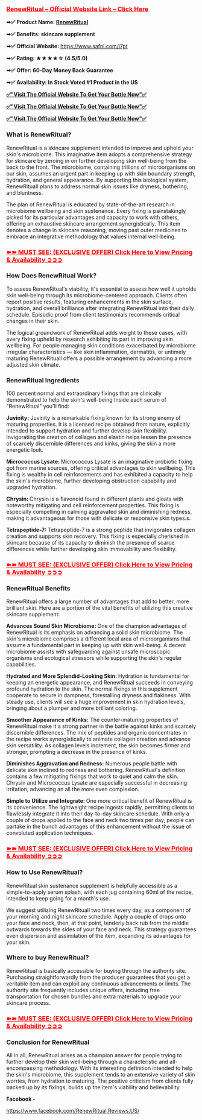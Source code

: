 <h3><span style="color: #ff0000;"><strong><a style="color: #ff0000;" href="https://www.safnl.com/i7pt">RenewRitual&nbsp;&ndash; Official Website Link &ndash; Click Here</a></strong></span></h3>
<p><strong>➥✅ Product Name:&nbsp;</strong><strong><a href="https://www.safnl.com/i7pt">RenewRitual</a></strong></p>
<p><strong>➥✅ Benefits:&nbsp;skincare supplement</strong></p>
<p><strong>➥✅ Official Website:&nbsp;</strong><a class="in-cell-link" href="https://www.safnl.com/i7pt" target="_blank">https://www.safnl.com/i7pt</a></p>
<p><strong>➥✅ Rating: ★★★★☆ (4.5/5.0)</strong></p>
<p><strong>➥✅ Offer: 60-Day Money Back Guarantee</strong></p>
<p><strong>➥✅ Availability: In Stock Voted #1 Product in the US</strong></p>
<p><strong><a href="https://www.safnl.com/i7pt">✅"Visit The Official Website To Get Your Bottle Now"✅</a></strong></p>
<p><strong><a href="https://www.safnl.com/i7pt">✅"Visit The Official Website To Get Your Bottle Now"✅</a></strong></p>
<p><strong><a href="https://www.safnl.com/i7pt">✅"Visit The Official Website To Get Your Bottle Now"✅</a></strong></p>
<h3><strong>What is RenewRitual?</strong></h3>
<p>RenewRitual is a skincare supplement intended to improve and uphold your skin's microbiome. This imaginative item adopts a comprehensive strategy for skincare by zeroing in on further developing skin well-being from the back to the front. The microbiome, containing trillions of microorganisms on our skin, assumes an urgent part in keeping up with skin boundary strength, hydration, and general appearance. By supporting this biological system, RenewRituall plans to address normal skin issues like dryness, bothering, and bluntness.</p>
<p>The plan of RenewRitual is educated by state-of-the-art research in microbiome wellbeing and skin sustenance. Every fixing is painstakingly picked for its particular advantages and capacity to work with others, offering an exhaustive skincare arrangement synergistically. This item denotes a change in skincare reasoning, moving past outer medicines to embrace an integrative methodology that values internal well-being.</p>
<h3><span style="color: #ff0000;"><a style="color: #ff0000;" href="https://www.safnl.com/i7pt"><strong>➽➽ MUST SEE: (EXCLUSIVE OFFER) Click Here to View Pricing &amp; Availability ➲➲➲</strong></a></span></h3>
<h3><strong>How Does&nbsp;<span data-sheets-root="1">RenewRitual</span>&nbsp;Work?</strong></h3>
<p>To assess RenewRitual's viability, it's essential to assess how well it upholds skin well-being through its microbiome-centered approach. Clients often report positive results, featuring enhancements in the skin surface, hydration, and overall brilliance after integrating RenewRitual into their daily schedule. Episodic proof from client testimonials recommends critical changes in their skin.</p>
<p>The logical groundwork of RenewRitual adds weight to these cases, with every fixing upheld by research exhibiting its part in improving skin wellbeing. For people managing skin conditions exacerbated by microbiome irregular characteristics &mdash; like skin inflammation, dermatitis, or untimely maturing RenewRituall offers a possible arrangement by advancing a more adjusted skin climate.</p>
<h3><strong><span data-sheets-root="1">RenewRitual</span></strong><strong>&nbsp;Ingredients</strong></h3>
<p>100 percent normal and extraordinary fixings that are clinically demonstrated to help the skin's well-being Inside each serum of "RenewRitual" you'll find:</p>
<p><strong>Juvinity:</strong>&nbsp;Juvinity is a remarkable fixing known for its strong enemy of maturing properties. It is a licensed recipe obtained from nature, explicitly intended to support hydration and further develop skin flexibility. Invigorating the creation of collagen and elastin helps lessen the presence of scarcely discernible differences and kinks, giving the skin a more energetic look.</p>
<p><strong>Micrococcus Lysate:&nbsp;</strong>Micrococcus Lysate is an imaginative probiotic fixing got from marine sources, offering critical advantages to skin wellbeing. This fixing is wealthy in cell reinforcements and has exhibited a capacity to help the skin's microbiome, further developing obstruction capability and upgraded hydration.&nbsp;</p>
<p><strong>Chrysin:&nbsp;</strong>Chrysin is a flavonoid found in different plants and gloats with noteworthy mitigating and cell reinforcement properties. This fixing is especially compelling in calming aggravated skin and diminishing redness, making it advantageous for those with delicate or responsive skin types.s.</p>
<p><strong>Tetrapeptide-7:</strong>&nbsp;Tetrapeptide-7 is a strong peptide that invigorates collagen creation and supports skin recovery. This fixing is especially cherished in skincare because of its capacity to diminish the presence of scarce differences while further developing skin immovability and flexibility.&nbsp;</p>
<h3><span style="color: #ff0000;"><a style="color: #ff0000;" href="https://www.safnl.com/i7pt"><strong>➽➽ MUST SEE: (EXCLUSIVE OFFER) Click Here to View Pricing &amp; Availability ➲➲➲</strong></a></span></h3>
<h3><strong>RenewRitual Benefits</strong></h3>
<p>RenewRitual offers a large number of advantages that add to better, more brilliant skin. Here are a portion of the vital benefits of utilizing this creative skincare supplement:</p>
<p><strong>Advances Sound Skin Microbiome:&nbsp;</strong>One of the champion advantages of RenewRitual is its emphasis on advancing a solid skin microbiome. The skin's microbiome comprises a different local area of microorganisms that assume a fundamental part in keeping up with skin well-being. A decent microbiome assists with safeguarding against unsafe microscopic organisms and ecological stressors while supporting the skin's regular capabilities.</p>
<p><strong>Hydrated and More Splendid-Looking Skin:&nbsp;</strong>Hydration is fundamental for keeping an energetic appearance, and RenewRitual succeeds in conveying profound hydration to the skin. The normal fixings in this supplement cooperate to secure in dampness, forestalling dryness and flakiness. With steady use, clients will see a huge improvement in skin hydration levels, bringing about a plumper and more brilliant coloring.</p>
<p><strong>Smoother Appearance of Kinks:</strong>&nbsp;The counter-maturing properties of RenewRitual make it a strong partner in the battle against kinks and scarcely discernible differences. The mix of peptides and organic concentrates in the recipe works synergistically to animate collagen creation and advance skin versatility. As collagen levels increment, the skin becomes firmer and stronger, prompting a decrease in the presence of kinks.</p>
<p><strong>Diminishes Aggravation and Redness:</strong>&nbsp;Numerous people battle with delicate skin inclined to redness and bothering. RenewRitual's definition contains a few mitigating fixings that work to quiet and calm the skin. Chrysin and Micrococcus Lysate are especially successful in decreasing irritation, advancing an all the more even complexion.</p>
<p><strong>Simple to Utilize and Integrate:&nbsp;</strong>One more critical benefit of RenewRitual is its convenience. The lightweight recipe ingests rapidly, permitting clients to flawlessly integrate it into their day-to-day skincare schedule. With only a couple of drops applied to the face and neck two times per day, people can partake in the bunch advantages of this enhancement without the issue of convoluted application techniques.</p>
<h3><span style="color: #ff0000;"><a style="color: #ff0000;" href="https://www.safnl.com/i7pt"><strong>➽➽ MUST SEE: (EXCLUSIVE OFFER) Click Here to View Pricing &amp; Availability ➲➲➲</strong></a></span></h3>
<h3><strong>How to Use RenewRitual?</strong></h3>
<p><span data-sheets-root="1">RenewRitual<strong>&nbsp;</strong></span>skin sustenance supplement is helpfully accessible as a simple-to-apply serum splash, with each jug containing 60ml of the recipe, intended to keep going for a month's use.</p>
<p>We suggest utilizing RenewRituall two times every day, as a component of your morning and night skincare schedule. Apply a couple of drops onto your face and neck, then, at that point, tenderly back rub from the middle outwards towards the sides of your face and neck. This strategy guarantees even dispersion and assimilation of the item, expanding its advantages for your skin.</p>
<h3><strong>Where to buy RenewRitual?</strong></h3>
<p>RenewRitual is basically accessible for buying through the authority site. Purchasing straightforwardly from the producer guarantees that you get a veritable item and can exploit any continuous advancements or limits. The authority site frequently includes unique offers, including free transportation for chosen bundles and extra materials to upgrade your skincare process.</p>
<h3 class="separator"><span style="color: #ff0000;"><a style="color: #ff0000;" href="https://www.safnl.com/i7pt"><strong>➽➽ MUST SEE: (EXCLUSIVE OFFER) Click Here to View Pricing &amp; Availability ➲➲➲</strong></a></span></h3>
<h3><strong>Conclusion for RenewRitual</strong></h3>
<p>All in all, RenewRitual arises as a champion answer for people trying to further develop their skin well-being through a characteristic and all-encompassing methodology. With its interesting definition intended to help the skin's microbiome, this supplement tends to an extensive variety of skin worries, from hydration to maturing. The positive criticism from clients fully backed up by its fixings, builds up the item's viability and believability.</p>
<p><strong>Facebook -&nbsp;</strong></p>
<p><span data-sheets-root="1"><a class="in-cell-link" href="https://www.facebook.com/RenewRitual.Reviews.US/" target="_blank">https://www.facebook.com/RenewRitual.Reviews.US/</a></span></p>
<p>&nbsp;</p>
